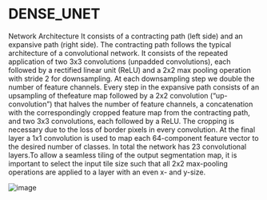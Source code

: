 # DENSE_UNET
Network Architecture
It consists of a contracting path (left side) and an expansive path (right side). The contracting path follows the typical architecture of a convolutional network. It consists of the repeated application of two 3x3 convolutions (unpadded convolutions), each followed by a rectified linear unit (ReLU) and a 2x2 max pooling operation with stride 2
for downsampling. At each downsampling step we double the number of feature channels. Every step in the expansive path consists of an upsampling of thefeature map followed by a 2x2 convolution (“up-convolution”) that halves the number of feature channels, a concatenation with the correspondingly cropped feature map from the contracting path, and two 3x3 convolutions, each followed by a ReLU. The cropping is necessary due to the loss of border pixels in every convolution. At the final layer a 1x1 convolution is used to map each 64-component feature vector to the desired number of classes. In total the network has 23 convolutional layers.To allow a seamless tiling of the output segmentation map, it is important to select the input tile size such that all 2x2 max-pooling operations are applied to a layer with an even x- and y-size.

![image](https://user-images.githubusercontent.com/67157901/142668978-13cafc91-9f59-42cf-a43c-2857dfaecdf6.png)

